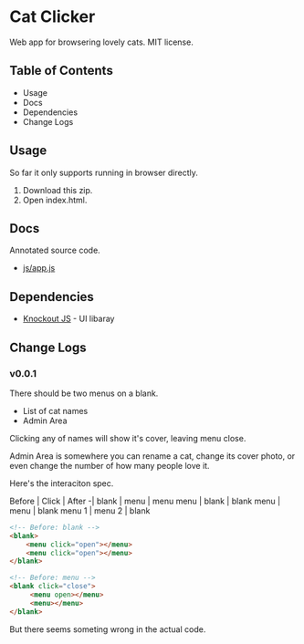 # Cat Clicker
Web app for browsering lovely cats.
MIT license.

## Table of Contents

- Usage
- Docs
- Dependencies
- Change Logs

## Usage

So far it only supports running in browser directly.
1. Download this zip.
2. Open index.html.

## Docs

Annotated source code.
- [js/app.js](docs/app.html)

## Dependencies

- [Knockout JS](https://github.com/knockout/knockout) - UI libaray

## Change Logs

### v0.0.1

There should be two menus on a blank.

- List of cat names
- Admin Area

Clicking any of names will show it's cover, leaving menu close.

Admin Area is somewhere you can rename a cat, change its cover photo, or even change the number of how many people love it.

Here's the interaciton spec.

Before | Click | After
-|
blank | menu | menu
menu | blank | blank
menu | menu | blank
menu 1 | menu 2 | blank

```html
<!-- Before: blank -->
<blank>
    <menu click="open"></menu>
    <menu click="open"></menu>
</blank>

<!-- Before: menu -->
<blank click="close">
     <menu open></menu>
     <menu></menu>
</blank>
```

But there seems someting wrong in the actual code.
